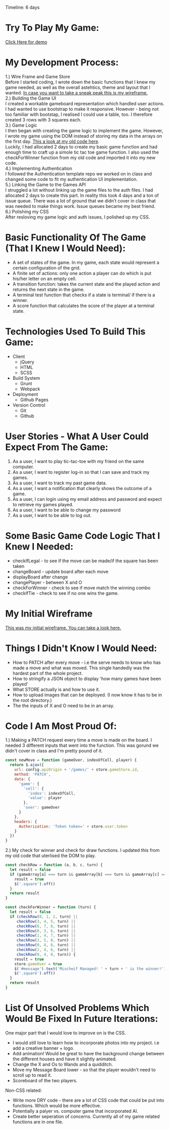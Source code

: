 Timeline: 6 days
# Try To Play My Game:
[Click Here for demo](https://stephcmartin.github.io/harry-potter-tic-tac-toe/harry-potter-template/)

# My Development Process:
1.) Wire Frame and Game Store<br>
Before I started coding, I wrote down the basic functions that I knew my game needed, as well as the overall astehtics, theme and layout that I wanted. [In case you want to take a sneak peak this is my wireframe.](https://imgur.com/a/ey76B)<br>
2.) Building the Game UI<br>
I created a workable gameboard representation which handled user actions. I had wanted to use bootstrap to make it responsive. However - being not too familiar with bootstap, I realised I could use a table, too. I therefore created 3 rows with 3 squares each. <br>
3.) Game Logic<br>
I then began with creating the game logic to implement the game. However, I wrote my game using the DOM instead of storing my data in the arrays on the first day. [This a look at my old code here](https://github.com/stephcmartin/harry-potter-tic-tac-toe/blob/master/harry-potter-template/assets/scripts/oldDomGameLogic.js). <br>Luckily, I had allocated 2 days to create my basic game function and had enough time to craft up a simole tic tac toe game function. I also used the checkForWinner function from my old code and imported it into my new code.<br>
4.) Implementing Authentication<br>
I followed the Authentication template repo we worked on in class and changed some code to fit my authentication UI implementation.<br>
5.) Linking the Game to the Games API<br>
I struggled a lot without linking up the game files to the auth files. I had allocated 2 days to create this part. In reality this took 4 days and a ton of issue queue. There was a lot of ground that we didn’t cover in class that was needed to make things work. Issue queues became my best friend.<br>
6.) Polishing my CSS<br>
After resloving my game logic and auth issues, I polished up my CSS.<br>

# Basic Functionality Of The Game (That I Knew I Would Need):
* A set of states of the game. In my game, each state would represent a certain configuration of the grid.
* A finite set of actions: only one action a player can do which is put his/her letter on an empty cell.
* A transition function: takes the current state and the played action and returns the next state in the game.
* A terminal test function that checks if a state is terminal/ if there is a winner.
* A score function that calculates the score of the player at a terminal state.

# Technologies Used To Build This Game:
* Client
    * jQuery
    * HTML
    * SCSS
* Build System
    * Grunt
    * Webpack
* Deployment
    * Github Pages
* Version Control
    * Git
    * Github

# User Stories - What A User Could Expect From The Game:
1. As a user, I want to play tic-tac-toe with my friend on the same computer.
2. As a user, I want to register log-in so that I can save and track my games.
3. As a user, I want to track my past game data.
4. As a user, I want a notification that clearly shows the outcome of a game.
5. As a user, I can login using my email address and password and expect to retrieve my games played.
6. As a user, I want to be able to change my password
7. As a user, I want to be able to log out.

# Some Basic Game Code Logic That I Knew I Needed:
* checkIfLegal - to see if the move can be made/if the square has been taken
* changeBoard - update board after each move
* displayBoard after change
* changePlayer - between X and O
* checkForWinner - check to see if move match the winning combo
* checkIfTie - check to see if no one wins the game.

# My Initial Wireframe
[This was my initial wireframe. You can take a look here.](https://imgur.com/a/ey76B)

# Things I Didn't Know I Would Need:
* How to PATCH after every move - i.e the serve needs to know who has made a move and what was moved. This single handedly was the hardest part of the whole project.
* How to stringify a JSON object to display 'how many games have been played'
* What STORE actually is and how to use it.
* How to upload images that can be deployed. (I now know it has to be in the root directory.)
* The the inputs of X and O need to be in an array.

# Code I Am Most Proud Of:
1.) Making a PATCH request every time a move is made on the board. I needed 3 different inputs that went into the function. This was gorund we didn't cover in class and I'm pretty pound of it.

```js
const newMove = function (gameOver, indexOfCell, player) {
  return $.ajax({
    url: config.apiOrigin + '/games/' + store.gameStore.id,
    method: 'PATCH',
    data: {
      'game': {
        'cell': {
          'index': indexOfCell,
          'value': player
        },
        'over': gameOver
      }
    },
    headers: {
      Authorization: 'Token token=' + store.user.token
    }
  })
}
```

2.) My check for winner and check for draw functions. I updated this from my old code that uterlised the DOM to play.
```js
const checkRow = function (a, b, c, turn) {
  let result = false
  if (gameArray[a] === turn && gameArray[b] === turn && gameArray[c] === turn) {
    result = true
    $('.square').off()
  }
  return result
}

const checkForWinner = function (turn) {
  let result = false
  if (checkRow(0, 1, 2, turn) ||
     checkRow(3, 4, 5, turn) ||
     checkRow(6, 7, 8, turn) ||
     checkRow(0, 3, 6, turn) ||
     checkRow(1, 4, 7, turn) ||
     checkRow(2, 5, 8, turn) ||
     checkRow(0, 4, 8, turn) ||
     checkRow(2, 4, 6, turn) ||
     checkRow(0, 4, 8, turn)) {
    result = true
    store.gameOver = true
    $('#message').text('Mischeif Managed! ' + turn + ' is the winner!')
    $('.square').off()
  }
  return result
}

```
# List Of Unsolved Problems Which Would Be Fixed In Future Iterations:

One major part that I would love to improve on is the CSS.
* I would still love to learn how to incorporate photos into my project. i.e add a creative banner + logo.
* Add animation! Would be great to have the background change between the different houses and have it slightly animated.
* Change the X and Os to Wands and a quidditch.
* Move my Message Board lower - so that the player wouldn't need to scroll up to read it.
* Scoreboard of the two players.

Non-CSS related:
* Write more DRY code - there are a lot of CSS code that could be put into functions. Which would be more effective.
* Potentially a palyer vs. computer game that incorporated AI.
* Create better seperation of concerns. Currently all of my game related functions are in one file.
